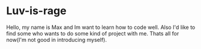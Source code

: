 # Luv-is-rage
Hello, my name is Max and Im want to learn how to code well. Also I'd like to find some who wants to do some kind of project with me. Thats all for now(I'm not good in introducing myself). 

